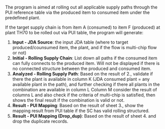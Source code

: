 The program is aimed at rolling out all applicable supply paths through the PUI reference table via the produced item to consumed item under the predefined plant.


If the target supply chain is from item A (consumed) to item F (produced) at plant TH70 to be rolled out via PUI table, the program will generate:
  1. **Input - JDA Source**: the input JDA table (where to target produced/counsumed item, the plant, and if the flow is multi-chip flow or not)
  2. **Initial - Rolling Supply Chain**: List down all paths if the consumed item can fully connects to the produced item. Will not be displayed if there is no connected structure between the produced and consumed item.
  3. **Analyzed - Rolling Supply Path**: Based on the result of 2., validate if there the plant is available in column K (JDA consumed plant = any available plant in the path), and further checking if there all plants in the combination are available in column L
                                     Column M consider the result of columns L and also check if the criteria of multi-chip is satisfied, then shows the final result if the combination is valid or not.
  4. **Result - PUI Mapping**: Based on the result of sheet 3., show the mapping result from PUI table if the SC has valid rolling structured.
  5. **Result - PUI Mapping (Drop_dup)**: Based on the result of sheet 4. and drop the duplicate records.
